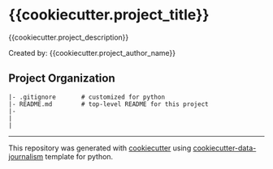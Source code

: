 # {{cookiecutter.project_title}}
{{cookiecutter.project_description}}

Created by: {{cookiecutter.project_author_name}}

## Project Organization
```
|- .gitignore       # customized for python 
|- README.md        # top-level README for this project
|- 
|
|

```
---
This repository was generated with [cookiecutter](https://github.com/cookiecutter/cookiecutter) using [cookiecutter-data-journalism](https://github.com/fer-aguirre/cookiecutter-data-journalism.git) template for python.